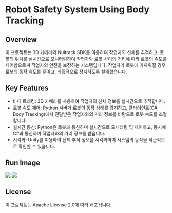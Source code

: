 # Robot Safety System Using Body Tracking
## Overview
이 프로젝트는 3D 카메라와 Nuitrack SDK를 이용하여 작업자의 신체를 추적하고, 로봇의 위치를 실시간으로 모니터링하여 작업자와 로봇 사이의 거리에 따라 로봇의 속도를 제어함으로써 작업자의 안전을 보장하는 시스템입니다. 작업자가 로봇에 가까워질 경우 로봇의 동작 속도를 줄이고, 최종적으로 정지하도록 설계했습니다.

## Key Features
- 바디 트래킹: 3D 카메라를 사용하여 작업자의 신체 정보를 실시간으로 추적합니다.
- 로봇 속도 제어: Python 서버가 로봇의 동작 상태를 감지하고, 클라이언트(C# Body Tracking)에서 전달받은 작업자와의 거리 정보를 바탕으로 로봇 속도를 조절합니다.
- 실시간 통신: Python은 로봇과 통신하며 실시간으로 모니터링 및 제어하고, 동시에 C#과 통신하며 작업자와의 거리 정보를 받습니다.
- 시각화: Unity를 이용하여 신체 추적 정보를 시각화하여 시스템의 동작을 직관적으로 확인할 수 있습니다.

## Run Image
<img src="https://github.com/user-attachments/assets/e8a2496e-837c-447d-b33e-0cf226b70536">
<img src="https://github.com/user-attachments/assets/96c0dc9b-2e74-454f-9e28-b3d84f45abe4">

## License
이 프로젝트는 Apache License 2.0에 따라 배포됩니다.
